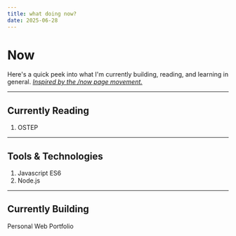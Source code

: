```yaml
---
title: what doing now?
date: 2025-06-28
---
```


# Now
Here's a quick peek into what I'm currently building, reading, and learning in general. *[Inspired by the /now page movement.](https://nownownow.com)*

---

## Currently Reading

1. OSTEP

---

## Tools & Technologies

1. Javascript ES6
2. Node.js

---

## Currently Building

Personal Web Portfolio
